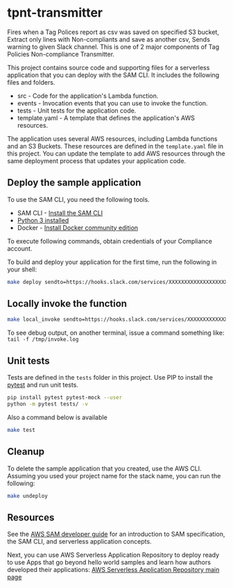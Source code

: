 # tpnt-transmitter

Fires when a Tag Polices report as csv was saved on specified S3 bucket, Extract only lines with Non-compliants and save as another csv, Sends warning to given Slack channel.
This is one of 2 major components of Tag Policies Non-compliance Transmitter.

This project contains source code and supporting files for a serverless application that you can deploy with the SAM CLI. It includes the following files and folders.

- src - Code for the application's Lambda function.
- events - Invocation events that you can use to invoke the function.
- tests - Unit tests for the application code. 
- template.yaml - A template that defines the application's AWS resources.

The application uses several AWS resources, including Lambda functions and an S3 Buckets. These resources are defined in the `template.yaml` file in this project. You can update the template to add AWS resources through the same deployment process that updates your application code.

## Deploy the sample application

To use the SAM CLI, you need the following tools.

* SAM CLI - [Install the SAM CLI](https://docs.aws.amazon.com/serverless-application-model/latest/developerguide/serverless-sam-cli-install.html)
* [Python 3 installed](https://www.python.org/downloads/)
* Docker - [Install Docker community edition](https://hub.docker.com/search/?type=edition&offering=community)

To execute following commands, obtain credentials of your Compliance account.

To build and deploy your application for the first time, run the following in your shell:

```bash
make deploy sendto=https://hooks.slack.com/services/XXXXXXXXXXXXXXXXXXXXXXXXXXXXXXXX
```

## Locally invoke the function

```bash
make local_invoke sendto=https://hooks.slack.com/services/XXXXXXXXXXXXXXXXXXXXXXXXXXX
```

To see debug output, on another terminal, issue a command something like:
`tail -f /tmp/invoke.log`


## Unit tests

Tests are defined in the `tests` folder in this project. Use PIP to install the [pytest](https://docs.pytest.org/en/latest/) and run unit tests.

```bash
pip install pytest pytest-mock --user
python -m pytest tests/ -v
```

Also a command below is available

```bash
make test
```

## Cleanup

To delete the sample application that you created, use the AWS CLI. Assuming you used your project name for the stack name, you can run the following:

```bash
make undeploy
```

## Resources

See the [AWS SAM developer guide](https://docs.aws.amazon.com/serverless-application-model/latest/developerguide/what-is-sam.html) for an introduction to SAM specification, the SAM CLI, and serverless application concepts.

Next, you can use AWS Serverless Application Repository to deploy ready to use Apps that go beyond hello world samples and learn how authors developed their applications: [AWS Serverless Application Repository main page](https://aws.amazon.com/serverless/serverlessrepo/)
